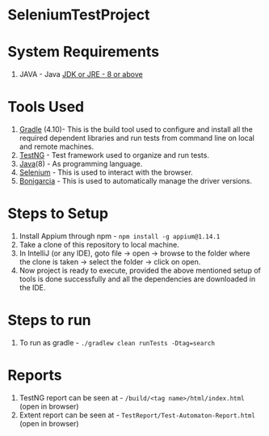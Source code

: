 # SeleniumTestProject

# System Requirements

1. JAVA - Java [JDK or JRE - 8 or above](https://www.oracle.com/technetwork/java/javase/downloads/index.html)

# Tools Used
1. [Gradle](https://gradle.org/) (4.10)- This is the build tool used to configure and install all the required dependent libraries and run tests from command line on local and remote machines.
2. [TestNG](https://testng.org/doc/index.html) - Test framework used to organize and run tests.
3. [Java](https://www.java.com/en/)(8) - As programming language.
4. [Selenium](https://selenium.dev/) - This is used to interact with the browser.
5. [Bonigarcia](https://github.com/bonigarcia/webdrivermanager) - This is used to automatically manage the driver versions.

# Steps to Setup
1. Install Appium through npm - `npm install -g appium@1.14.1`
2. Take a clone of this repository to local machine.
3. In IntelliJ (or any IDE), goto file -> open -> browse to the folder where the clone is taken -> select the folder -> click on open.
4. Now project is ready to execute, provided the above mentioned setup of tools is done successfully and all the dependencies are downloaded in the IDE.

# Steps to run
1. To run as gradle - `./gradlew clean runTests -Dtag=search`

# Reports 
1. TestNG report can be seen at - `/build/<tag name>/html/index.html` (open in browser)
2. Extent report can be seen at - `TestReport/Test-Automaton-Report.html` (open in browser)
